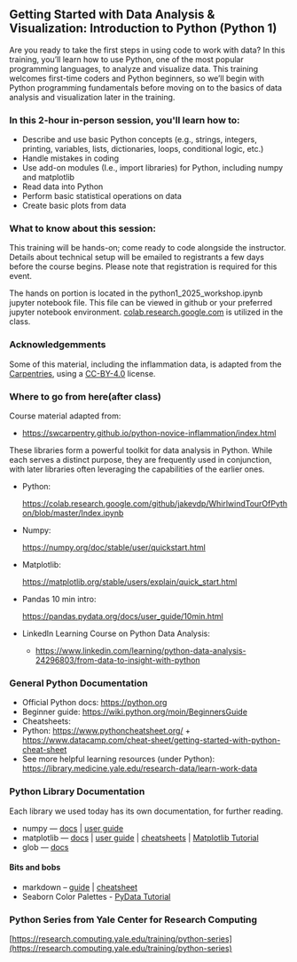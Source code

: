 ## Getting Started with Data Analysis & Visualization: Introduction to Python (Python 1)
Are you ready to take the first steps in using code to work with data? In this training, you’ll learn how to use Python, one of the most popular programming languages, to analyze and visualize data. This training welcomes first-time coders and Python beginners, so we’ll begin with Python programming fundamentals before moving on to the basics of data analysis and visualization later in the training.

### In this 2-hour in-person session, you'll learn how to:

- Describe and use basic Python concepts  (e.g., strings, integers, printing, variables, lists, dictionaries, loops, conditional logic, etc.) 
- Handle mistakes in coding 
- Use add-on modules (I.e., import libraries) for Python, including numpy and matplotlib 
- Read data into Python 
- Perform basic statistical operations on data 
- Create basic plots from data

### What to know about this session:

This training will be hands-on; come ready to code alongside the instructor. Details about technical setup will be emailed to registrants a few days before the course begins. Please note that registration is required for this event.

The hands on portion is located in the python1_2025_workshop.ipynb jupyter notebook file.  This file can be viewed in github or your preferred jupyter notebook environment. [colab.research.google.com](https://colab.research.google.com) is utilized in the class. 

### Acknowledgemments

Some of this material, including the inflammation data, is adapted from the [Carpentries](https://software-carpentry.org/lessons/), using a [CC-BY-4.0](https://creativecommons.org/licenses/by-sa/4.0/) license.

### Where to go from here(after class)

Course material adapted from:

- https://swcarpentry.github.io/python-novice-inflammation/index.html

These libraries form a powerful toolkit for data analysis in Python. While each serves a distinct purpose, they are frequently used in conjunction, with later libraries often leveraging the capabilities of the earlier ones.

- Python:

    https://colab.research.google.com/github/jakevdp/WhirlwindTourOfPython/blob/master/Index.ipynb

- Numpy:

    https://numpy.org/doc/stable/user/quickstart.html

- Matplotlib:

    https://matplotlib.org/stable/users/explain/quick_start.html

- Pandas 10 min intro:

    https://pandas.pydata.org/docs/user_guide/10min.html

- LinkedIn Learning Course on Python Data Analysis:

    - https://www.linkedin.com/learning/python-data-analysis-24296803/from-data-to-insight-with-python


### General Python Documentation
- Official Python docs: https://python.org 
- Beginner guide: https://wiki.python.org/moin/BeginnersGuide 
- Cheatsheets:
- Python: https://www.pythoncheatsheet.org/ + https://www.datacamp.com/cheat-sheet/getting-started-with-python-cheat-sheet 
- See more helpful learning resources (under Python): https://library.medicine.yale.edu/research-data/learn-work-data 

### Python Library Documentation

Each library we used today has its own documentation, for further reading. 
- numpy — [docs](https://numpy.org/doc/stable) | [user guide](https://numpy.org/doc/stable/user/index.html#user)
- matplotlib — [docs](https://matplotlib.org/stable/index.html) | [user guide](https://matplotlib.org/stable/users/index.html) | [cheatsheets](https://matplotlib.org/cheatsheets/) | [Matplotlib Tutorial](https://realpython.com/python-matplotlib-guide/)
- glob — [docs](https://docs.python.org/3/library/glob.html#module-globS)

#### Bits and bobs
- markdown – [guide](https://www.markdownguide.org/) | [cheatsheet](https://www.markdownguide.org/cheat-sheet/)
- Seaborn Color Palettes - [PyData Tutorial](https://seaborn.pydata.org/tutorial/color_palettes.html)

### Python Series from Yale Center for Research Computing

[https://research.computing.yale.edu/training/python-series](https://research.computing.yale.edu/training/python-series)
